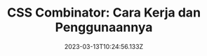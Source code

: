 ---
title: "CSS Combinator: Cara Kerja dan Penggunaannya"
date: "2023-03-13T10:24:56.133Z"
topics: ["CSS"]
slug: "css-combinator-cara-kerja-dan-penggunaannya"
---